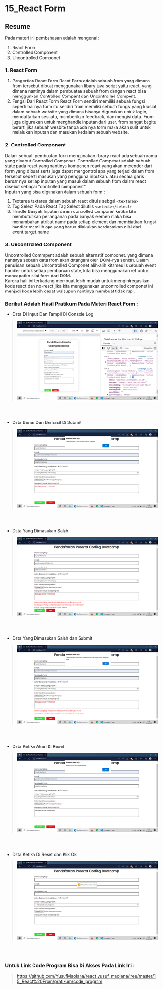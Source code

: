 # 15_React Form

## Resume
Pada materi ini pembahasan adalah mengenai :

1. React Form
2. Controlled Component
3. Uncontrolled Componet

### 1. React Form
1. Pengertian React Form
React Form adalah sebuah from yang dimana from tersebut dibuat menggunakan libary java script yaitu react, yang dimana nantinya dalam pembuatan sebuah from dengan react bisa menggunkan Controlled Compent dan Uncontrolled Compent.
2. Fungsi Dari React Form
React Form sendiri memiliki sebuah fungsi seperti hal nya form itu sendiri from memiliki sebuah fungsi yang krusial dalam sebuah website yang dimana bisanya digunakan untuk login, mendaftarkan sesuatu, memberikan feedback, dan mengisi data. From juga digunakan untuk menghandle inputan dari user. from sangat begitu berarti jika sebuah wesbite tanpa ada nya form maka akan sulit untuk melalukan inputan dan masukan kedalam sebuah website.

### 2. Controlled Component
Dalam sebuah pembuatan form mengunakan library react ada sebuah nama yang disebut Controlled Componet. Controlled Compenet adalah sebuah state pada react yang nantinya komponen react yang akan merender dari form yang dibuat serta juga dapat mengontrol apa yang terjadi dalam from tersebut seperti masukan yang pengguna inputkan. atau secara garis bersar nya setiap inputan yang masuk dalam sebuah from dalam react disebut sebagai "controlled component"
<br> Inputan yang bisa digunakan dalam sebuah form :
1. Textarea
textarea dalam sebuah react ditulis sebgai `<textarea>`
2. Tag Select
Pada React Tag Select dilutils `<select></select>`
3. Handle Banyak Inputan
dalam controlled componet ketika kita membutuhkan penanganan pada banyak elemen maka bisa menambahan atribut name pada setiap element dan membiatkan fungsi handler memilih apa yang harus dilakukan berdasarkan  nilai dari event.target.name

### 3. Uncontrolled Component
Uncontrolled Commpent adalah sebuah alternatif componet. yang dimana nantinya sebuah data from akan ditangani oleh DOM-nya sendiri. Dalam penulisan sebuah Uncontrolled Componet alih-alih kitameulis sebuah event handler untuk setiap pembaruan state, kita bisa menggunakan ref untuk mendapatkn nilai form dari DOM.
<br> Karena hali ini terkadang membuat lebih mudah untuk mengintregasikan kode react dan no-react jika kita menggunakan uncontrolled componet ini menjadi kode lebih cepat walaupun nantinya membuat tidak rapi.

### Berikut Adalah Hasil Pratikum Pada Materi React Form :
* Data Di Input Dan Tampil Di Console Log
><img src=".\screenshots\Tgs-React_From(1).png">
<br></br>

* Data Benar Dan Berhasil Di Submit
><img src=".\screenshots\Tgs-React_From(2).png">
<br></br>

* Data Yang Dimasukan Salah
><img src=".\screenshots\Tgs-React_From(3).png">
<br></br>

* Data Yang Dimasukan Salah dan Submit
><img src=".\screenshots\Tgs-React_From(4).png">
<br></br>

* Data Ketika Akan Di Reset
><img src=".\screenshots\Tgs-React_From(5).png">
<br></br>

* Data Ketika Di Reset dan Klik Ok
><img src=".\screenshots\Tgs-React_From(6).png">
<br></br>

### Untuk Link Code Program Bisa Di Akses Pada Link Ini :
>https://github.com/YusufMaolana/react_yusuf_maolana/tree/master/15_React%20From/pratikum/code_program